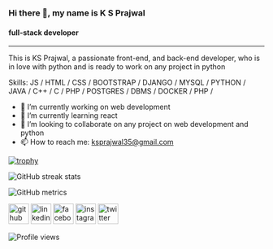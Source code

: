 ### Hi there 👋, my name is K S Prajwal
#### full-stack developer

<hr>

This is KS Prajwal, a passionate front-end, and back-end developer, who is in love with python and is ready to work on any project in python

Skills: JS / HTML / CSS / BOOTSTRAP / DJANGO / MYSQL / PYTHON / JAVA / C++ / C / PHP / POSTGRES / DBMS / DOCKER / PHP /

- 🔭 I’m currently working on web development 
- 🌱 I’m currently learning react  
- 👯 I’m looking to collaborate on any project on web development and python 
- 📫 How to reach me: ksprajwal35@gmail.com 


[![trophy](https://github-profile-trophy.vercel.app/?username=ksprajwalgowda)](https://github.com/ksprajwalgowda?tab=repositories)

![GitHub streak stats](https://github-readme-streak-stats.herokuapp.com/?user=ksprajwalgowda)  

![GitHub metrics](https://metrics.lecoq.io/ksprajwalgowda)  

[<img src='https://cdn.jsdelivr.net/npm/simple-icons@3.0.1/icons/github.svg' alt='github' height='40'>](https://github.com/ksprajwalgowda)  [<img src='https://cdn.jsdelivr.net/npm/simple-icons@3.0.1/icons/linkedin.svg' alt='linkedin' height='40'>](https://www.linkedin.com/in/k-s-prajwal-b59097102/)  [<img src='https://cdn.jsdelivr.net/npm/simple-icons@3.0.1/icons/facebook.svg' alt='facebook' height='40'>](https://www.facebook.com/iampajju/)  [<img src='https://cdn.jsdelivr.net/npm/simple-icons@3.0.1/icons/instagram.svg' alt='instagram' height='40'>](https://www.instagram.com/itzz_exterminator_/)   [<img src='https://cdn.jsdelivr.net/npm/simple-icons@3.0.1/icons/twitter.svg' alt='twitter' height='40'>](https://twitter.com/ksprajwal35/)

![Profile views](https://gpvc.arturio.dev/ksprajwalgowda)  
